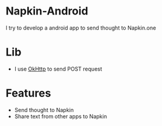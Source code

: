 # Napkin-Android
I try to develop a android app to send thought to Napkin.one

# Lib
- I use [OkHttp](https://square.github.io/okhttp/) to send POST request

# Features
- Send thought to Napkin
- Share text from other apps to Napkin
